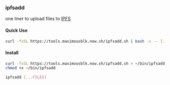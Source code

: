 ### ipfsadd

one liner to upload files to [IPFS](https://ipfs.io/)

#### Quick Use

```sh
curl -fsSL https://tools.maximousblk.now.sh/ipfsadd.sh | bash -s -- [...FILES]
```

#### Install

```sh
curl -fsSL https://tools.maximousblk.now.sh/ipfsadd.sh > ~/bin/ipfsadd
chmod +x ~/bin/ipfsadd

ipfsadd [...FILES]
```

<br>
